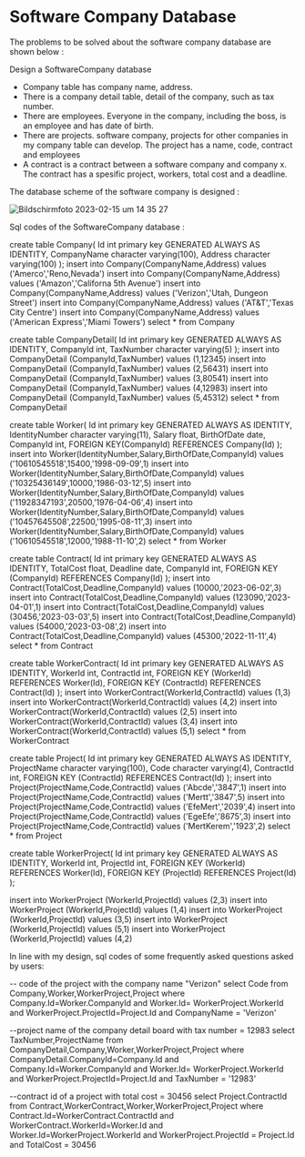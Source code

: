 # Software Company Database

The problems to be solved about the software company database are shown below : 

Design a SoftwareCompany database
 - Company table has company name, address.
 - There is a company detail table, detail of the company, such as tax number.
 - There are employees. Everyone in the company, including the boss, is an employee and has date of birth.
 - There are projects. software company, projects for other companies in my company table
  can develop. The project has a name, code, contract and employees
 - A contract is a contract between a software company and company x. 
    The contract has a spesific project, workers, total cost and a deadline.

The database scheme of the software company is designed : 

![Bildschirmfoto 2023-02-15 um 14 35 27](https://user-images.githubusercontent.com/120198895/219016833-ebb6656f-49b3-409d-969d-bf13b6095d03.png)


Sql codes of the SoftwareCompany database :

create table Company(
Id int primary key GENERATED ALWAYS AS IDENTITY,
CompanyName character varying(100),
Address character varying(100)
);
insert into Company(CompanyName,Address) values ('Amerco','Reno,Nevada')
insert into Company(CompanyName,Address) values ('Amazon','Californa 5th Avenue')
insert into Company(CompanyName,Address) values ('Verizon','Utah, Dungeon Street')
insert into Company(CompanyName,Address) values ('AT&T','Texas City Centre')
insert into Company(CompanyName,Address) values ('American Express','Miami Towers')
select * from Company

create table CompanyDetail(
Id int primary key GENERATED ALWAYS AS IDENTITY,
CompanyId int,
TaxNumber character varying(5)
);
insert into CompanyDetail (CompanyId,TaxNumber) values (1,12345)
insert into CompanyDetail (CompanyId,TaxNumber) values (2,56431)
insert into CompanyDetail (CompanyId,TaxNumber) values (3,80541)
insert into CompanyDetail (CompanyId,TaxNumber) values (4,12983)
insert into CompanyDetail (CompanyId,TaxNumber) values (5,45312)
select * from CompanyDetail

create table Worker(
Id int primary key GENERATED ALWAYS AS IDENTITY,
IdentityNumber character varying(11),
Salary float,
BirthOfDate date,
CompanyId int,
FOREIGN KEY(CompanyId) REFERENCES Company(Id)
);
insert into Worker(IdentityNumber,Salary,BirthOfDate,CompanyId) values ('10610545518',15400,'1998-09-09',1)
insert into Worker(IdentityNumber,Salary,BirthOfDate,CompanyId) values ('10325436149',10000,'1986-03-12',5)
insert into Worker(IdentityNumber,Salary,BirthOfDate,CompanyId) values ('11928347193',20500,'1976-04-06',4)
insert into Worker(IdentityNumber,Salary,BirthOfDate,CompanyId) values ('10457645508',22500,'1995-08-11',3)
insert into Worker(IdentityNumber,Salary,BirthOfDate,CompanyId) values ('10610545518',12000,'1988-11-10',2)
select * from Worker

create table Contract(
Id int primary key GENERATED ALWAYS AS IDENTITY,
TotalCost float,
Deadline date,
CompanyId int,
FOREIGN KEY (CompanyId) REFERENCES Company(Id)
);
insert into Contract(TotalCost,Deadline,CompanyId) values (10000,'2023-06-02',3)
insert into Contract(TotalCost,Deadline,CompanyId) values (123090,'2023-04-01',1)
insert into Contract(TotalCost,Deadline,CompanyId) values (30456,'2023-03-03',5)
insert into Contract(TotalCost,Deadline,CompanyId) values (54000,'2023-03-08',2)
insert into Contract(TotalCost,Deadline,CompanyId) values (45300,'2022-11-11',4)
select * from Contract

create table WorkerContract(
Id int primary key GENERATED ALWAYS AS IDENTITY,
WorkerId int,
ContractId int,
FOREIGN KEY (WorkerId) REFERENCES Worker(Id),
FOREIGN KEY (ContractId) REFERENCES Contract(Id)
);
insert into WorkerContract(WorkerId,ContractId) values (1,3)
insert into WorkerContract(WorkerId,ContractId) values (4,2)
insert into WorkerContract(WorkerId,ContractId) values (2,5)
insert into WorkerContract(WorkerId,ContractId) values (3,4)
insert into WorkerContract(WorkerId,ContractId) values (5,1)
select * from WorkerContract

create table Project(
Id int primary key GENERATED ALWAYS AS IDENTITY,
ProjectName character varying(100),
Code character varying(4),
ContractId int,
FOREIGN KEY (ContractId) REFERENCES Contract(Id)
);
insert into Project(ProjectName,Code,ContractId) values ('Abcde','3847',1)
insert into Project(ProjectName,Code,ContractId) values ('Mertt','3847',5)
insert into Project(ProjectName,Code,ContractId) values ('EfeMert','2039',4)
insert into Project(ProjectName,Code,ContractId) values ('EgeEfe','8675',3)
insert into Project(ProjectName,Code,ContractId) values ('MertKerem','1923',2)
select * from Project

create table WorkerProject(
Id int primary key GENERATED ALWAYS AS IDENTITY,
WorkerId int,
ProjectId int,
FOREIGN KEY (WorkerId) REFERENCES Worker(Id),
FOREIGN KEY (ProjectId) REFERENCES Project(Id)
);

insert into WorkerProject (WorkerId,ProjectId) values (2,3)
insert into WorkerProject (WorkerId,ProjectId) values (1,4)
insert into WorkerProject (WorkerId,ProjectId) values (3,5)
insert into WorkerProject (WorkerId,ProjectId) values (5,1)
insert into WorkerProject (WorkerId,ProjectId) values (4,2)

In line with my design, sql codes of some frequently asked questions asked by users:

-- code of the project with the company name "Verizon"
select Code from Company,Worker,WorkerProject,Project
where Company.Id=Worker.CompanyId
and Worker.Id= WorkerProject.WorkerId
and WorkerProject.ProjectId=Project.Id
and CompanyName = 'Verizon'

--project name of the company detail board with tax number = 12983
select TaxNumber,ProjectName from CompanyDetail,Company,Worker,WorkerProject,Project
where CompanyDetail.CompanyId=Company.Id
and Company.Id=Worker.CompanyId
and Worker.Id= WorkerProject.WorkerId
and WorkerProject.ProjectId=Project.Id
and TaxNumber = '12983'

--contract id of a project with total cost = 30456 
select Project.ContractId from Contract,WorkerContract,Worker,WorkerProject,Project
where Contract.Id=WorkerContract.ContractId
and WorkerContract.WorkerId=Worker.Id
and Worker.Id=WorkerProject.WorkerId
and WorkerProject.ProjectId = Project.Id
and TotalCost = 30456


